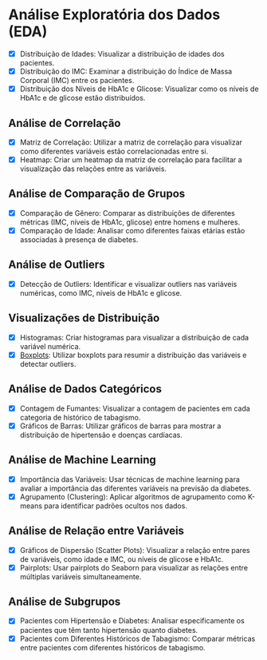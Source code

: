 # Análise Exploratória dos Dados (EDA)

- [x] Distribuição de Idades: Visualizar a distribuição de idades dos pacientes.
- [x] Distribuição do IMC: Examinar a distribuição do Índice de Massa Corporal (IMC) entre os pacientes.
- [x] Distribuição dos Níveis de HbA1c e Glicose: Visualizar como os níveis de HbA1c e de glicose estão distribuídos.

## Análise de Correlação

- [x] Matriz de Correlação: Utilizar a matriz de correlação para visualizar como diferentes variáveis estão correlacionadas entre si.
- [x] Heatmap: Criar um heatmap da matriz de correlação para facilitar a visualização das relações entre as variáveis.

## Análise de Comparação de Grupos

- [x] Comparação de Gênero: Comparar as distribuições de diferentes métricas (IMC, níveis de HbA1c, glicose) entre homens e mulheres.
- [x] Comparação de Idade: Analisar como diferentes faixas etárias estão associadas à presença de diabetes.

## Análise de Outliers

- [x] Detecção de Outliers: Identificar e visualizar outliers nas variáveis numéricas, como IMC, níveis de HbA1c e glicose.

## Visualizações de Distribuição

- [x] Histogramas: Criar histogramas para visualizar a distribuição de cada variável numérica.
- [x] [Boxplots](https://fernandafperes.com.br/blog/interpretacao-boxplot/): Utilizar boxplots para resumir a distribuição das variáveis e detectar outliers.

## Análise de Dados Categóricos

- [x] Contagem de Fumantes: Visualizar a contagem de pacientes em cada categoria de histórico de tabagismo.
- [x] Gráficos de Barras: Utilizar gráficos de barras para mostrar a distribuição de hipertensão e doenças cardíacas.

## Análise de Machine Learning

- [x] Importância das Variáveis: Usar técnicas de machine learning para avaliar a importância das diferentes variáveis na previsão da diabetes.
- [x] Agrupamento (Clustering): Aplicar algoritmos de agrupamento como K-means para identificar padrões ocultos nos dados.

## Análise de Relação entre Variáveis

- [x] Gráficos de Dispersão (Scatter Plots): Visualizar a relação entre pares de variáveis, como idade e IMC, ou níveis de glicose e HbA1c.
- [x] Pairplots: Usar pairplots do Seaborn para visualizar as relações entre múltiplas variáveis simultaneamente.

## Análise de Subgrupos

- [x] Pacientes com Hipertensão e Diabetes: Analisar especificamente os pacientes que têm tanto hipertensão quanto diabetes.
- [x] Pacientes com Diferentes Históricos de Tabagismo: Comparar métricas entre pacientes com diferentes históricos de tabagismo.